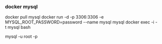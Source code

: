 ### docker mysql 
docker pull mysql
docker run -d -p 3306:3306 -e MYSQL_ROOT_PASSWORD=password --name mysql mysql
docker exec -i -t mysql bash

mysql -u root -p
